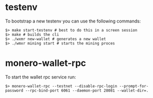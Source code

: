 # testenv

To bootstrap a new testenv you can use the following commands:

```shell
$> make start-testenv # best to do this in a screen session
$> make # builds the cli
$> ./wxmr new-wallet # generates a new wallet
$> ./wmxr mining start # starts the mining proces
```


# monero-wallet-rpc

To start the wallet rpc service run:

```shell
$> monero-wallet-rpc --testnet --disable-rpc-login --prompt-for-password --rpc-bind-port 6061 --daemon-port 28081 --wallet-dir=.
```